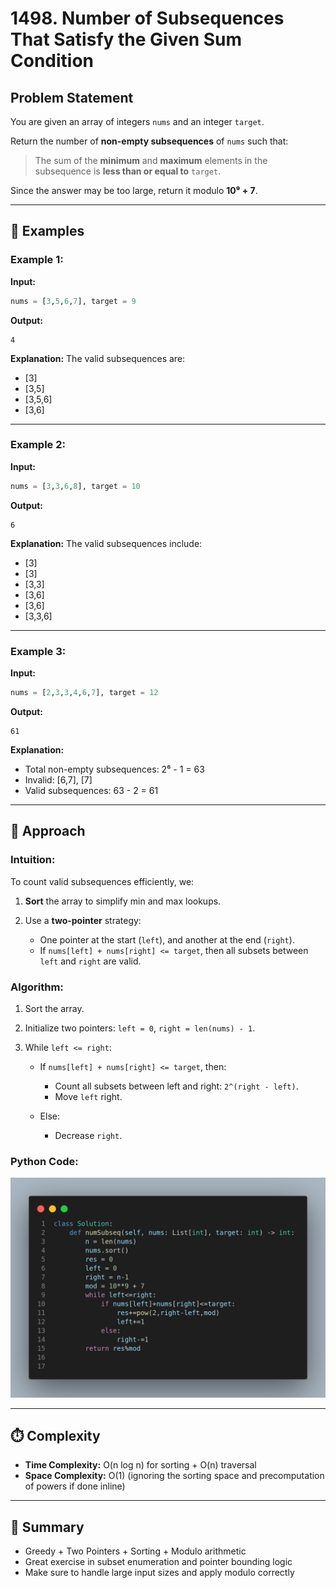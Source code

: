 
# 1498. Number of Subsequences That Satisfy the Given Sum Condition

## Problem Statement

You are given an array of integers `nums` and an integer `target`.

Return the number of **non-empty subsequences** of `nums` such that:

> The sum of the **minimum** and **maximum** elements in the subsequence is **less than or equal to** `target`.

Since the answer may be too large, return it modulo **10⁹ + 7**.

---

## 🧪 Examples

### Example 1:

**Input:**

```python
nums = [3,5,6,7], target = 9
```

**Output:**

```
4
```

**Explanation:**
The valid subsequences are:

* \[3]
* \[3,5]
* \[3,5,6]
* \[3,6]

---

### Example 2:

**Input:**

```python
nums = [3,3,6,8], target = 10
```

**Output:**

```
6
```

**Explanation:**
The valid subsequences include:

* \[3]
* \[3]
* \[3,3]
* \[3,6]
* \[3,6]
* \[3,3,6]

---

### Example 3:

**Input:**

```python
nums = [2,3,3,4,6,7], target = 12
```

**Output:**

```
61
```

**Explanation:**

* Total non-empty subsequences: 2⁶ - 1 = 63
* Invalid: \[6,7], \[7]
* Valid subsequences: 63 - 2 = 61

---

## 🧠 Approach

### Intuition:

To count valid subsequences efficiently, we:

1. **Sort** the array to simplify min and max lookups.
2. Use a **two-pointer** strategy:

   * One pointer at the start (`left`), and another at the end (`right`).
   * If `nums[left] + nums[right] <= target`, then all subsets between `left` and `right` are valid.

### Algorithm:

1. Sort the array.
2. Initialize two pointers: `left = 0`, `right = len(nums) - 1`.
3. While `left <= right`:

   * If `nums[left] + nums[right] <= target`, then:

     * Count all subsets between left and right: `2^(right - left)`.
     * Move `left` right.
   * Else:

     * Decrease `right`.

### Python Code:

![Implementation](image.png)

---

## ⏱️ Complexity

* **Time Complexity:** O(n log n) for sorting + O(n) traversal
* **Space Complexity:** O(1) (ignoring the sorting space and precomputation of powers if done inline)

---

## 🔑 Summary

* Greedy + Two Pointers + Sorting + Modulo arithmetic
* Great exercise in subset enumeration and pointer bounding logic
* Make sure to handle large input sizes and apply modulo correctly

